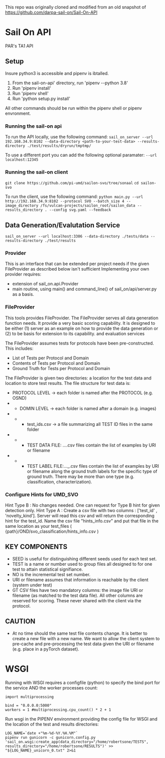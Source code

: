 This repo was originally cloned and modified from an old snapshot of https://github.com/darpa-sail-on/Sail-On-API

# Sail On API
PAR's TA1 API

## Setup

Insure python3 is accessible and pipenv is ibtalled.

1. From the sail-on-api' directory, run 'pipenv --python 3.8'
2. Run 'pipenv install'
2. Run 'pipenv shell'
3. Run 'python setup.py install'

All other commands should be run within the pipenv shell or pipenv envronment.

### Running the sail-on api

To run the API locally, use the following command:
   `sail_on_server --url 192.168.34.9:8102 --data-directory <path-to-your-test-data> --results-directory ./test/results/dryrun/tmptmp/`

To use a different port you can add the following optional paramater:
   `--url localhost:12345`

### Running the sail-on client

`git clone https://github.com/pi-umd/sailon-svo/tree/sonaal`
`cd sailon-svo`

To run the client, use the following command:
   `python main.py --url http://192.168.34.9:8102 --protocol SVO --batch_size 4 --image_directory /fs/vulcan-projects/sailon_root/sailon_data --results_directory . --config svg.yaml --feedback`


## Data Generation/Evalutation Service

`sail_on_server --url localhost:3306 --data-directory ./tests/data --results-directory ./test/results`


### Provider

This is an interface that can be extended per project needs if the given FileProvider as described below isn't sufficient
Implementing your own provider requires:
* extension of sail_on.api.Provider
* main routine, using main() and command_line() of sail_on/api/server.py as a basis.

### FileProvider
This tools provides FileProvider. The FileProvider serves all data generation function needs.
It provide a very basic scoring capability.  It is designed to be either
 (1) server as an example on how to provide the data generation or (2) to be basis for extension to its capability.
and evaluation services

The FileProvider assumes tests for protocols have been pre-constructed. This includes:
* List of Tests per Protocol and Domain
* Contents of Tests per Protocol and Domain
* Ground Truth for Tests per Protocol and Domain 

The FileProvider is given two directories: a location for the test data and location to store test results.
The file structure for test data is:
+ PROTOCOL LEVEL -> each folder is named after the PROTOCOL (e.g. OSND)
+ + DOMIN LEVEL -> each folder is named after a domain (e.g. images)
+ + + test_ids.csv -> a file summarizing all TEST ID files in the same folder
+ + + TEST DATA FILE: <PROTOCOL>.<TEST>.<NO>.<SEED>.csv files contain the list of examples by URI or filename
+ + + TEST LABEL FILE:<PROTOCOL>.<TEST>.<NO>.<SEED>_<GTTYPE>.csv files contain the list of examples by URI or filename along the ground truth labels for the specific type of ground truth.  There may be more than one type (e.g. classification, characterization).

### Configure Hints for UMD_SVO
Hint Type B : No changes needed. One can request for Type B hint for given detection only.
Hint Type A : Create a csv file with two columns : ['test_id' , 'novelty_kind']. Server will read this csv and will return the corresponding hint for the test_id. Name the csv file "hints_info.csv" and put that file in the same location as your test_files ( {path}/OND/svo_classification/hints_info.csv )

## KEY COMPONENTS

* SEED is useful for distinguishing different seeds used for each test set.
* TEST is a name or number used to group files all designed to for one test to attain statistical signifiance.
* NO is the incremental test set number.
* URI or filename assumes that information is reachable by the client (system under test)
* GT CSV files have two mandatory columns: the image file URI or filename (as matched to the test data file).  All other columns are reserved for scoring.
These never shared with the client via the protocol.


## CAUTION

* At no time should the same test file contents change.  It is better to create a new file with a new name.
We want to allow the client system to pre-cache and pre-processing the test data given the URI or filename  (e.g. place in a pyTorch dataset).


# WSGI

Running with WSGI requires a configfile (python) to specify the bind port for the service AND the worker processes count:

```
import multiprocessing

bind = "0.0.0.0:5000"
workers = 1 #multiprocessing.cpu_count() * 2 + 1
```

Run wsgi in the PIPENV environment providing the config file for WSGI and the location of the test and results directories:

```
LOG_NAME=`date +"%m-%d-%Y.%H.%M"`
pipenv run gunicorn -c gunicorn.config.py 'sail_on.wsgi:create_app(data_directory="/home/robertsone/TESTS", results_directory="/home/robertsone/RESULTS")' >> "${LOG_NAME}_unicorn_0.txt" 2>&1
```
